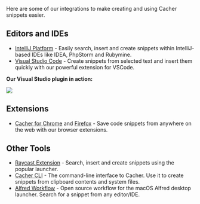 Here are some of our integrations to make creating and using Cacher snippets easier.

## Editors and IDEs

- [IntelliJ Platform](https://www.cacher.io/docs/integrations/editor-plugins/intellij-platform) -  Easily search, insert and create snippets within IntelliJ-based IDEs like IDEA, PhpStorm and Rubymine.
- [Visual Studio Code](https://marketplace.visualstudio.com/items?itemName=Cacher.cacher-vscode) -  Create snippets from selected text and insert them quickly with our powerful extension for VSCode.

**Our Visual Studio plugin in action:**

![](https://cdn.cacher.io/intro-snippets/vscode-demo.gif)

## Extensions
- [Cacher for Chrome](https://chrome.google.com/webstore/detail/aiiaandmkmekfhembfoghdnfiiiedhhk) and [Firefox](https://addons.mozilla.org/en-US/firefox/addon/cacher) - Save code snippets from anywhere on the web with our browser extensions.

## Other Tools
- [Raycast Extension](https://www.raycast.com/cacherapp/cacher) - Search, insert and create snippets using the popular launcher.
- [Cacher CLI](https://github.com/cacherapp/cacher-cli) - The command-line interface to Cacher. Use it to create snippets from clipboard contents and system files.
- [Alfred Workflow](https://github.com/CacherApp/alfred-cacher) - Open source workflow for the macOS Alfred desktop launcher. Search for a snippet from any editor/IDE.